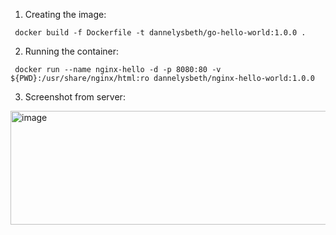 1. Creating the image:

` docker build -f Dockerfile -t dannelysbeth/go-hello-world:1.0.0 .`

2. Running the container:

` docker run --name nginx-hello -d -p 8080:80 -v ${PWD}:/usr/share/nginx/html:ro dannelysbeth/nginx-hello-world:1.0.0`

3. Screenshot from server:
<img width="580" height="182" alt="image" src="https://github.com/user-attachments/assets/4e31b7b3-abae-4eec-9e12-96bb409b2c80" />
